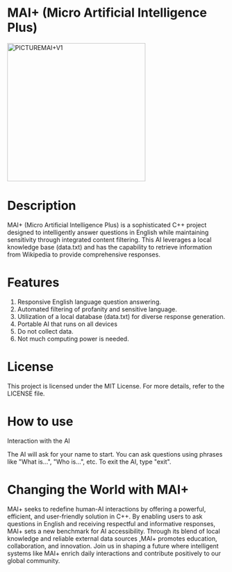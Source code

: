 # MAI+ (Micro Artificial Intelligence Plus)
<img width="318" alt="PICTUREMAI+V1" src="https://github.com/PENCILBLUE0/MAI/assets/165153091/bc598ec0-7f73-4249-a071-6aad58e6d4c7">

# Description
MAI+ (Micro Artificial Intelligence Plus) is a sophisticated C++ project designed to intelligently answer questions in English while maintaining sensitivity through integrated content filtering. This AI leverages a local knowledge base (data.txt) and has the capability to retrieve information from Wikipedia to provide comprehensive responses.

# Features
1. Responsive English language question answering.
2. Automated filtering of profanity and sensitive language.
3. Utilization of a local database (data.txt) for diverse response generation.
4. Portable AI that runs on all devices
5. Do not collect data.
6. Not much computing power is needed.
# License
This project is licensed under the MIT License. For more details, refer to the LICENSE file.

# How to use

Interaction with the AI

The AI will ask for your name to start.
You can ask questions using phrases like "What is...", "Who is...", etc.
To exit the AI, type "exit".

# Changing the World with MAI+
MAI+ seeks to redefine human-AI interactions by offering a powerful, efficient, and user-friendly solution in C++. By enabling users to ask questions in English and receiving respectful and informative responses, MAI+ sets a new benchmark for AI accessibility. Through its blend of local knowledge and reliable external data sources ,MAI+ promotes education, collaboration, and innovation. Join us in shaping a future where intelligent systems like MAI+ enrich daily interactions and contribute positively to our global community.
